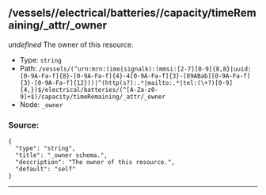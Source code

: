 ## /vessels/<RegExp>/electrical/batteries/<RegExp>/capacity/timeRemaining/_attr/_owner

*undefined*
The owner of this resource.

* Type: `string`
* Path: `/vessels/(^urn:mrn:(imo|signalk):(mmsi:[2-7][0-9]{8,8}|uuid:[0-9A-Fa-f]{8}-[0-9A-Fa-f]{4}-4[0-9A-Fa-f]{3}-[89ABab][0-9A-Fa-f]{3}-[0-9A-Fa-f]{12}))|^(http(s?):.*|mailto:.*|tel:(\+?)[0-9]{4,})$/electrical/batteries/(^[A-Za-z0-9]+$)/capacity/timeRemaining/_attr/_owner`
* Node: `_owner`

### Source:
```
{
  "type": "string",
  "title": "_owner schema.",
  "description": "The owner of this resource.",
  "default": "self"
}
```

---
